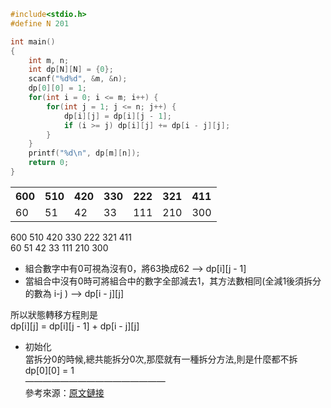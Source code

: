 ```c
#include<stdio.h>
#define N 201

int main()
{
    int m, n;
    int dp[N][N] = {0};
    scanf("%d%d", &m, &n);
    dp[0][0] = 1;
    for(int i = 0; i <= m; i++) {
        for(int j = 1; j <= n; j++) {
            dp[i][j] = dp[i][j - 1];
            if (i >= j) dp[i][j] += dp[i - j][j];
        }
    }
    printf("%d\n", dp[m][n]);
    return 0;
}
```
<table>
<tr><th>600</th><th>510</th><th>420</th><th>330</th><th>222</th><th>321</th><th>411</th></tr>
<tr><td>60</td><td>51</td><td>42</td><td>33</td><td>111</td><td>210</td><td>300</td></tr>
</table>

600 510 420 330 222 321 411  
60  51  42  33  111 210 300  
* 組合數字中有0可視為沒有0，將63換成62 --> dp[i][j - 1]  
* 當組合中沒有0時可將組合中的數字全部減去1，其方法數相同(全減1後須拆分的數為 i-j ) --> dp[i - j][j]  

所以狀態轉移方程則是  
dp[i][j] = dp[i][j - 1] + dp[i - j][j]  

* 初始化  
當拆分0的時候,總共能拆分0次,那麼就有一種拆分方法,則是什麼都不拆  
dp[0][0] = 1  
————————————————  
參考來源：[原文鏈接](https://blog.csdn.net/ghost_him/article/details/123055311)  
